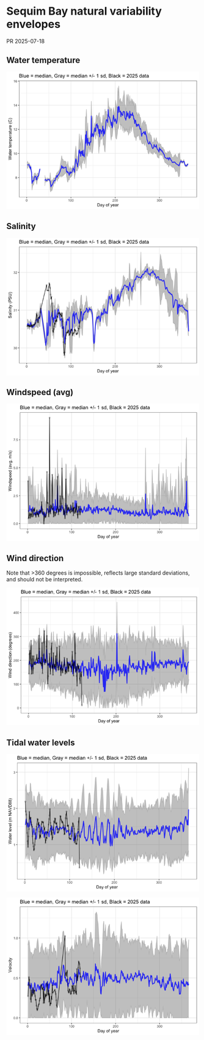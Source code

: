 Sequim Bay natural variability envelopes
================
PR
2025-07-18

## Water temperature

![](5_natural_variability_envelopes_files/figure-gfm/unnamed-chunk-3-1.png)<!-- -->

## Salinity

![](5_natural_variability_envelopes_files/figure-gfm/unnamed-chunk-4-1.png)<!-- -->

## Windspeed (avg)

![](5_natural_variability_envelopes_files/figure-gfm/unnamed-chunk-5-1.png)<!-- -->

## Wind direction

Note that \>360 degrees is impossible, reflects large standard
deviations, and should not be interpreted.

![](5_natural_variability_envelopes_files/figure-gfm/unnamed-chunk-6-1.png)<!-- -->

## Tidal water levels

![](5_natural_variability_envelopes_files/figure-gfm/unnamed-chunk-7-1.png)<!-- -->

![](5_natural_variability_envelopes_files/figure-gfm/unnamed-chunk-8-1.png)<!-- -->

